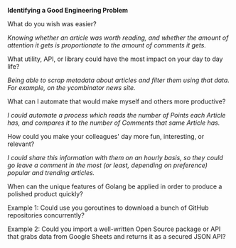 **Identifying a Good Engineering Problem**

What do you wish was easier?

*Knowing whether an article was worth reading, and whether the amount of attention it gets is proportionate to the amount of comments it gets.*

What utility, API, or library could have the most impact on your day to day life?

*Being able to scrap metadata about articles and filter them using that data. For example, on the ycombinator news site.*

What can I automate that would make myself and others more productive?

*I could automate a process which reads the number of Points each Article has, and compares it to the number of Comments that same Article has.*

How could you make your colleagues' day more fun, interesting, or relevant?

*I could share this information with them on an hourly basis, so they could go leave a comment in the most (or least, depending on preference) popular and trending articles.*

When can the unique features of Golang be applied in order to produce a polished product quickly?



Example 1: Could use you goroutines to download a bunch of GitHub repositories concurrently?

Example 2: Could you import a well-written Open Source package or API that grabs data from Google Sheets and returns it as a secured JSON API?
